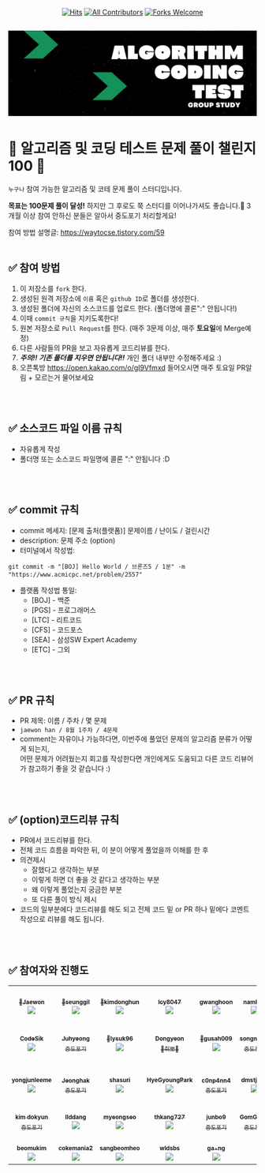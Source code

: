 <div align=center>
  
[![Hits](https://hits.seeyoufarm.com/api/count/incr/badge.svg?url=https%3A%2F%2Fgithub.com%2Fellynhan%2FChallenge100_Code_Test_Study&count_bg=%2379C83D&title_bg=%23555555&icon=&icon_color=%23E7E7E7&title=hits&edge_flat=false)](https://hits.seeyoufarm.com)
[![All Contributors](https://img.shields.io/badge/All_contributors-31-orange.svg?style=flat-square)](#)
[![Forks Welcome](https://img.shields.io/badge/Fork-welcome!!-brightgreen.svg?style=flat-square)](https://github.com/ellynhan/Challenge100_Code_Test_Study/fork)

</div>

![img](./.Readme/logo.png)
---
# 💯 알고리즘 및 코딩 테스트 문제 풀이 챌린지 100 📝
`누구나` 참여 가능한 알고리즘 및 코테 문제 풀이 스터디입니다.

**목표는 100문제 풀이 달성!** 하지만 그 후로도 쭉 스터디를 이어나가셔도 좋습니다.🥰
3개월 이상 참여 안하신 분들은 알아서 중도포기 처리할게요!

참여 방법 설명글: <https://waytocse.tistory.com/59>
<br />
<br />

## ✅ 참여 방법
1. 이 저장소를 `fork` 한다.
2. 생성된 원격 저장소에 `이름` 혹은 `github ID`로 폴더를 생성한다.
3. 생성된 폴더에 자신의 소스코드를 업로드 한다. (폴더명에 콜론":" 안됩니다!)
4. 이때 `commit 규칙`을 지키도록한다!
5. 원본 저장소로 `Pull Request`를 한다. (매주 3문제 이상, 매주 **토요일**에 Merge예정)
6. 다른 사람들의 PR을 보고 자유롭게 코드리뷰를 한다.
7. ***주의!! 기존 폴더를 지우면 안됩니다!!*** 개인 폴더 내부만 수정해주세요 :)
8. 오픈톡방 <https://open.kakao.com/o/gI9Vfmxd> 들어오시면 매주 토요일 PR알림 + 모르는거 물어보세요 

<br />
<br />

## ✅ 소스코드 파일 이름 규칙
- 자유롭게 작성 
- 폴더명 또는 소스코드 파일명에 콜론 ":" 안됩니다 :D

<br />
<br />

## ✅ commit 규칙
- commit 메세지: [문제 출처(플랫폼)] 문제이름 / 난이도 / 걸린시간 
- description: 문제 주소 (option)
- 터미널에서 작성법: 
```
git commit -m "[BOJ] Hello World / 브론즈5 / 1분" -m "https://www.acmicpc.net/problem/2557"
```
- 플랫폼 작성법 통일: 
  * [BOJ] - 백준 
  * [PGS] - 프로그래머스
  * [LTC] - 리트코드
  * [CFS] - 코드포스
  * [SEA] - 삼성SW Expert Academy
  * [ETC] - 그외

<br />
<br />

## ✅ PR 규칙
- PR 제목: 이름 / 주차 / 몇 문제
-  ```jaewon han / 8월 1주차 / 4문제 ```
-  comment는 자유이나 가능하다면, 이번주에 풀었던 문제의 알고리즘 분류가 어떻게 되는지, <br> 어떤 문제가 어려웠는지 회고를 작성한다면 개인에게도 도움되고 다른 코드 리뷰어가 참고하기 좋을 것 같습니다 :)


<br />
<br />

## ✅ (option)코드리뷰 규칙
- PR에서 코드리뷰를 한다.
- 전체 코드 흐름을 파악한 뒤, 이 분이 어떻게 풀었을까 이해를 한 후 
- 의견제시
  -   잘했다고 생각하는 부분
  -   이렇게 하면 더 좋을 것 같다고 생각하는 부분
  -   왜 이렇게 풀었는지 궁금한 부분
  -   또 다른 풀이 방식 제시
- 코드의 일부분에다 코드리뷰를 해도 되고 전체 코드 밑 or PR 하나 밑에다 코멘트 작성으로 리뷰를 해도 됩니다.

<br />
<br />

## ✅ 참여자와 진행도
<table>
  <tr>
    <td align="center"><a href="https://github.com/ellynhan"><img src="https://avatars.githubusercontent.com/u/38302837?v=4?s=100" width="100px;" alt=""/><br /><sub><b>🎉Jaewon</b><br><img src="https://us-central1-progress-markdown.cloudfunctions.net/progress/107" /></sub></a><br /></td>
    <td align="center"><a href="https://github.com/seunggil1"><img src="https://avatars.githubusercontent.com/u/38664481?v=4?s=100" width="100px;" alt=""/><br /><sub><b>🎉seunggil</b><br><img src="https://us-central1-progress-markdown.cloudfunctions.net/progress/142" /></sub></a><br /></td>
    <td align="center"><a href="https://github.com/kdh2996"><img src="https://avatars.githubusercontent.com/u/49389321?v=4?s=105" width="100px;" alt=""/><br /><sub><b>🎉kimdonghun</b><br><img src="https://us-central1-progress-markdown.cloudfunctions.net/progress/149" /></sub></a><br /></td>
    <td align="center"><a href="https://github.com/lcy8047"><img src="https://avatars.githubusercontent.com/u/35690965?v=4?s=100" width="100px;" alt=""/><br /><sub><b>lcy8047</b><br><img src="https://us-central1-progress-markdown.cloudfunctions.net/progress/78" /></sub></a><br /></td>
    <td align="center"><a href="https://github.com/siren16"><img src="https://avatars.githubusercontent.com/u/89844201?v=4?s=100" width="100px;" alt=""/><br /><sub><b>gwanghoon</b><br><img src="https://us-central1-progress-markdown.cloudfunctions.net/progress/34" /></sub></a><br /></td>
    <td align="center"><a href="https://github.com/nhee0410"><img src="https://avatars.githubusercontent.com/u/49919262?v=4?s=100" width="100px;" alt=""/><br /><sub><b>namhee</b><br><img src="https://us-central1-progress-markdown.cloudfunctions.net/progress/95" /></sub></a><br /></td>
    <td align="center"><a href="https://github.com/Yerin99"><img src="https://avatars.githubusercontent.com/u/63496777?v=4?s=100" width="100px;" alt=""/><br /><sub><b>Yerin99</b><br>중도포기</sub></a><br /></td>
  </tr>
  <tr>
    <td align="center"><a href="https://github.com/CodeSik"><img src="https://avatars.githubusercontent.com/u/24884219?s=60&v=4?s=100" width="100px;" alt=""/><br /><sub><b>CodeSik</b><br><img src="https://us-central1-progress-markdown.cloudfunctions.net/progress/62" /></sub></a><br /></td>
    <td align="center"><a href="https://github.com/dydnrn12"><img src="https://avatars.githubusercontent.com/u/22445022?v=4?s=100" width="100px;" alt=""/><br /><sub><b>Juhyeong</b><br>중도포기</sub></a><br /></td>
    <td align="center"><a href="https://github.com/lysuk96"><img src="https://avatars.githubusercontent.com/u/48303178?v=4?s=100" width="100px;" alt=""/><br /><sub><b>🎉lysuk96</b><br><img src="https://us-central1-progress-markdown.cloudfunctions.net/progress/101" /></sub></a><br /></td>
    <td align="center"><a href="https://github.com/Dongyeon-k"><img src="https://avatars.githubusercontent.com/u/67852646?v=4?s=100" width="100px;" alt=""/><br /><sub><b>Dongyeon</b><br>👏취뽀👏</sub></a><br /></td>
    <td align="center"><a href="https://github.com/gusah009"><img src="https://avatars.githubusercontent.com/u/26597702?v=4?s=100" width="100px;" alt=""/><br /><sub><b>🎉gusah009</b><br><img src="https://us-central1-progress-markdown.cloudfunctions.net/progress/108" /></sub></a><br /></td>
    <td align="center"><a href="https://github.com/songmody"><img src="https://avatars.githubusercontent.com/u/48988927?v=4?s=100" width="100px;" alt=""/><br /><sub><b>songmody</b><br>중도포기</sub></a><br /></td>
    <td align="center"><a href="https://github.com/Ernstjunger-1914"><img src="https://avatars.githubusercontent.com/u/77431606?v=4?s=100" width="100px;" alt=""/><br /><sub><b>🎉Ernstjunger-1914</b><br><img src="https://us-central1-progress-markdown.cloudfunctions.net/progress/102" /></sub></a><br /></td>
  </tr>
  <tr>
    <td align="center"><a href="https://github.com/yongjunleeme"><img src="https://avatars.githubusercontent.com/u/48748376?v=4?s=100" width="100px;" alt=""/><br /><sub><b>yongjunleeme</b><br><img src="https://us-central1-progress-markdown.cloudfunctions.net/progress/30" /></sub></a><br /></td>
    <td align="center"><a href="https://github.com/JeonghakLee"><img src="https://avatars.githubusercontent.com/u/55916802?v=4?s=100" width="100px;" alt=""/><br /><sub><b>Jeonghak</b><br>중도포기</sub></a><br /></td>
    <td align="center"><a href="https://github.com/shasuri"><img src="https://avatars.githubusercontent.com/u/29942514?v=4?s=100" width="100px;" alt=""/><br /><sub><b>shasuri</b><br><img src="https://us-central1-progress-markdown.cloudfunctions.net/progress/30" /></sub></a><br /></td>
    <td align="center"><a href="https://github.com/HyeGyoungPark"><img src="https://avatars.githubusercontent.com/u/64782678?v=4?s=100" width="100px;" alt=""/><br /><sub><b>HyeGyoungPark</b><br><img src="https://us-central1-progress-markdown.cloudfunctions.net/progress/39" /></sub></a><br /></td>
    <td align="center"><a href="https://github.com/c0np4nn4"><img src="https://avatars.githubusercontent.com/u/49471288?v=4?s=100" width="100px;" alt=""/><br /><sub><b>c0np4nn4</b><br>중도포기</sub></a><br /></td>
    <td align="center"><a href="https://github.com/dmstj920"><img src="https://avatars.githubusercontent.com/u/96936437?v=4?s=100" width="100px;" alt=""/><br /><sub><b>dmstj920</b><br><img src="https://us-central1-progress-markdown.cloudfunctions.net/progress/36" /></sub></a><br /></td>
    <td align="center"><a href="https://github.com/qkoo0833"><img src="https://avatars.githubusercontent.com/u/49744571?v=4?s=100" width="100px;" alt=""/><br /><sub><b>seonghyun koo</b><br><img src="https://us-central1-progress-markdown.cloudfunctions.net/progress/27" /></sub></a><br /></td>
  </tr>
  <tr>
    <td align="center"><a href="https://github.com/jasper200207"><img src="https://avatars.githubusercontent.com/u/51306225?v=4?s=100" width="100px;" alt=""/><br /><sub><b>kim dokyun</b><br>중도포기</sub></a><br /></td>
    <td align="center"><a href="https://github.com/llddang"><img src="https://avatars.githubusercontent.com/u/77055208?v=4?s=100" width="100px;" alt=""/><br /><sub><b>llddang</b><br><img src="https://us-central1-progress-markdown.cloudfunctions.net/progress/30" /></sub></a><br /></td>
    <td align="center"><a href="https://github.com/mia2583"><img src="https://avatars.githubusercontent.com/u/83392142?s=88&v=4?s=100" width="100px;" alt=""/><br /><sub><b>myeongseo</b><br><img src="https://us-central1-progress-markdown.cloudfunctions.net/progress/37" /></sub></a><br /></td>
    <td align="center"><a href="https://github.com/thkang727"><img src="https://avatars.githubusercontent.com/u/65062771?v=4?s=100" width="100px;" alt=""/><br /><sub><b>thkang727</b><br><img src="https://us-central1-progress-markdown.cloudfunctions.net/progress/62" /></sub></a><br /></td>
    <td align="center"><a href="https://github.com/junbo9"><img src="https://avatars.githubusercontent.com/u/96970186?v=4?s=100" width="100px;" alt=""/><br /><sub><b>junbo9</b><br>중도포기</sub></a><br /></td>
    <td align="center"><a href="https://github.com/gomgom9"><img src="https://avatars.githubusercontent.com/u/96054406?v=4?s=100" width="100px;" alt=""/><br /><sub><b>GomGom9</b><br>중도포기</sub></a><br /></td>
     <td align="center"><a href="https://github.com/eodudrepublic"><img src="https://avatars.githubusercontent.com/u/71918029?v=4?s=100" width="100px;" alt=""/><br /><sub><b>eodudrepublic</b><br><img src="https://us-central1-progress-markdown.cloudfunctions.net/progress/44" /></sub></a><br /></td>
  </tr>
  <tr>
    <td align="center"><a href="https://github.com/beomukim"><img src="https://avatars.githubusercontent.com/u/86512449?v=4?s=100" width="100px;" alt=""/><br /><sub><b>beomukim</b><br><img src="https://us-central1-progress-markdown.cloudfunctions.net/progress/2" /></sub></a><br /></td>
    <td align="center"><a href="https://github.com/cokemania2"><img src="https://avatars.githubusercontent.com/u/38974863?v=4?s=100" width="100px;" alt=""/><br /><sub><b>cokemania2</b><br><img src="https://us-central1-progress-markdown.cloudfunctions.net/progress/10" /></sub></a><br /></td>
    <td align="center"><a href="https://github.com/sangbeomheo"><img src="https://avatars.githubusercontent.com/u/41741221?s=100&v=4" width="100px;" alt=""/><br /><sub><b>sangbeomheo</b><br><img src="https://us-central1-progress-markdown.cloudfunctions.net/progress/8" /></sub></a><br /></td>
    <td align="center"><a href="https://github.com/wldsbs"><img src="https://avatars.githubusercontent.com/u/52478817?s=100&v=4" width="100px;" alt=""/><br /><sub><b>wldsbs</b><br><img src="https://us-central1-progress-markdown.cloudfunctions.net/progress/3" /></sub></a><br /></td>
    <td align="center"><a href="https://github.com/Ga-ng"><img src="https://avatars.githubusercontent.com/u/93857041?s=100&v=4" width="100px;" alt=""/><br /><sub><b>ga-ng</b><br><img src="https://us-central1-progress-markdown.cloudfunctions.net/progress/4" /></sub></a><br /></td>
  </tr>
</table>


<br />
<br />
